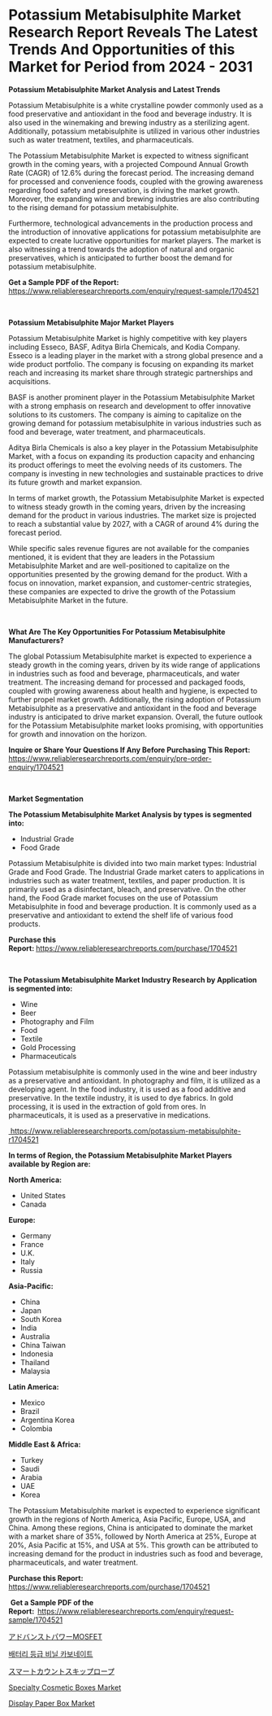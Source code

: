 <p><h1>Potassium Metabisulphite Market Research Report Reveals The Latest Trends And Opportunities of this Market for Period from 2024 - 2031</h1></p><p><strong>Potassium Metabisulphite Market Analysis and Latest Trends</strong></p>
<p><p>Potassium Metabisulphite is a white crystalline powder commonly used as a food preservative and antioxidant in the food and beverage industry. It is also used in the winemaking and brewing industry as a sterilizing agent. Additionally, potassium metabisulphite is utilized in various other industries such as water treatment, textiles, and pharmaceuticals.</p><p>The Potassium Metabisulphite Market is expected to witness significant growth in the coming years, with a projected Compound Annual Growth Rate (CAGR) of 12.6% during the forecast period. The increasing demand for processed and convenience foods, coupled with the growing awareness regarding food safety and preservation, is driving the market growth. Moreover, the expanding wine and brewing industries are also contributing to the rising demand for potassium metabisulphite.</p><p>Furthermore, technological advancements in the production process and the introduction of innovative applications for potassium metabisulphite are expected to create lucrative opportunities for market players. The market is also witnessing a trend towards the adoption of natural and organic preservatives, which is anticipated to further boost the demand for potassium metabisulphite.</p></p>
<p><strong>Get a Sample PDF of the Report:&nbsp;</strong> <a href="https://www.reliableresearchreports.com/enquiry/request-sample/1704521">https://www.reliableresearchreports.com/enquiry/request-sample/1704521</a></p>
<p>&nbsp;</p>
<p><strong>Potassium Metabisulphite Major Market Players</strong></p>
<p><p>Potassium Metabisulphite Market is highly competitive with key players including Esseco, BASF, Aditya Birla Chemicals, and Kodia Company. Esseco is a leading player in the market with a strong global presence and a wide product portfolio. The company is focusing on expanding its market reach and increasing its market share through strategic partnerships and acquisitions.</p><p>BASF is another prominent player in the Potassium Metabisulphite Market with a strong emphasis on research and development to offer innovative solutions to its customers. The company is aiming to capitalize on the growing demand for potassium metabisulphite in various industries such as food and beverage, water treatment, and pharmaceuticals.</p><p>Aditya Birla Chemicals is also a key player in the Potassium Metabisulphite Market, with a focus on expanding its production capacity and enhancing its product offerings to meet the evolving needs of its customers. The company is investing in new technologies and sustainable practices to drive its future growth and market expansion.</p><p>In terms of market growth, the Potassium Metabisulphite Market is expected to witness steady growth in the coming years, driven by the increasing demand for the product in various industries. The market size is projected to reach a substantial value by 2027, with a CAGR of around 4% during the forecast period.</p><p>While specific sales revenue figures are not available for the companies mentioned, it is evident that they are leaders in the Potassium Metabisulphite Market and are well-positioned to capitalize on the opportunities presented by the growing demand for the product. With a focus on innovation, market expansion, and customer-centric strategies, these companies are expected to drive the growth of the Potassium Metabisulphite Market in the future.</p></p>
<p>&nbsp;</p>
<p><strong>What Are The Key Opportunities For Potassium Metabisulphite Manufacturers?</strong></p>
<p><p>The global Potassium Metabisulphite market is expected to experience a steady growth in the coming years, driven by its wide range of applications in industries such as food and beverage, pharmaceuticals, and water treatment. The increasing demand for processed and packaged foods, coupled with growing awareness about health and hygiene, is expected to further propel market growth. Additionally, the rising adoption of Potassium Metabisulphite as a preservative and antioxidant in the food and beverage industry is anticipated to drive market expansion. Overall, the future outlook for the Potassium Metabisulphite market looks promising, with opportunities for growth and innovation on the horizon.</p></p>
<p><strong>Inquire or Share Your Questions If Any Before Purchasing This Report:</strong> <a href="https://www.reliableresearchreports.com/enquiry/pre-order-enquiry/1704521">https://www.reliableresearchreports.com/enquiry/pre-order-enquiry/1704521</a></p>
<p>&nbsp;</p>
<p><strong>Market Segmentation</strong></p>
<p><strong>The Potassium Metabisulphite Market Analysis by types is segmented into:</strong></p>
<p><ul><li>Industrial Grade</li><li>Food Grade</li></ul></p>
<p><p>Potassium Metabisulphite is divided into two main market types: Industrial Grade and Food Grade. The Industrial Grade market caters to applications in industries such as water treatment, textiles, and paper production. It is primarily used as a disinfectant, bleach, and preservative. On the other hand, the Food Grade market focuses on the use of Potassium Metabisulphite in food and beverage production. It is commonly used as a preservative and antioxidant to extend the shelf life of various food products.</p></p>
<p><strong>Purchase this Report:&nbsp;</strong><a href="https://www.reliableresearchreports.com/purchase/1704521">https://www.reliableresearchreports.com/purchase/1704521</a></p>
<p>&nbsp;</p>
<p><strong>The Potassium Metabisulphite Market Industry Research by Application is segmented into:</strong></p>
<p><ul><li>Wine</li><li>Beer</li><li>Photography and Film</li><li>Food</li><li>Textile</li><li>Gold Processing</li><li>Pharmaceuticals</li></ul></p>
<p><p>Potassium metabisulphite is commonly used in the wine and beer industry as a preservative and antioxidant. In photography and film, it is utilized as a developing agent. In the food industry, it is used as a food additive and preservative. In the textile industry, it is used to dye fabrics. In gold processing, it is used in the extraction of gold from ores. In pharmaceuticals, it is used as a preservative in medications.</p></p>
<p><a href="https://www.reliableresearchreports.com/potassium-metabisulphite-r1704521">&nbsp;https://www.reliableresearchreports.com/potassium-metabisulphite-r1704521</a></p>
<p><strong>In terms of Region, the Potassium Metabisulphite Market Players available by Region are:</strong></p>
<p>
    <p> <strong> North America: </strong>
        <ul>
            <li>United States</li>
            <li>Canada</li>
        </ul>
        </p> 
    <p> <strong> Europe: </strong>
        <ul>
            <li>Germany</li>
            <li>France</li>
            <li>U.K.</li>
            <li>Italy</li>
            <li>Russia</li>
        </ul>
        </p> 
    <p> <strong> Asia-Pacific: </strong>
        <ul>
            <li>China</li>
            <li>Japan</li>
            <li>South Korea</li>
            <li>India</li>
            <li>Australia</li>
            <li>China Taiwan</li>
            <li>Indonesia</li>
            <li>Thailand</li>
            <li>Malaysia</li>
        </ul>
        </p> 
    <p> <strong> Latin America: </strong>
        <ul>
            <li>Mexico</li>
            <li>Brazil</li>
            <li>Argentina Korea</li>
            <li>Colombia</li>
        </ul>
        </p> 
    <p> <strong> Middle East & Africa: </strong>
        <ul>
            <li>Turkey</li>
            <li>Saudi</li>
            <li>Arabia</li>
            <li>UAE</li>
            <li>Korea</li>
        </ul>
    </p>
    </p>
<p><p>The Potassium Metabisulphite market is expected to experience significant growth in the regions of North America, Asia Pacific, Europe, USA, and China. Among these regions, China is anticipated to dominate the market with a market share of 35%, followed by North America at 25%, Europe at 20%, Asia Pacific at 15%, and USA at 5%. This growth can be attributed to increasing demand for the product in industries such as food and beverage, pharmaceuticals, and water treatment.</p></p>
<p><strong>Purchase this Report: </strong><a href="https://www.reliableresearchreports.com/purchase/1704521">https://www.reliableresearchreports.com/purchase/1704521</a></p>
<p>&nbsp;<strong>Get a Sample PDF of the Report:&nbsp;&nbsp;</strong><a href="https://www.reliableresearchreports.com/enquiry/request-sample/1704521">https://www.reliableresearchreports.com/enquiry/request-sample/1704521</a></p>
<p><strong></strong></p>
<p><p><a href="https://github.com/SantosDicki04/Market-Research-Report-List-2/blob/main/2721584124092.md">アドバンストパワーMOSFET</a></p><p><a href="https://github.com/BrettWeberrt8767765/Market-Research-Report-List-2/blob/main/7842347109536.md">배터리 등급 비닐 카보네이트</a></p><p><a href="https://medium.com/@harmonybogan1944/%E3%82%B9%E3%83%9E%E3%83%BC%E3%83%88%E3%82%AB%E3%82%A6%E3%83%B3%E3%83%86%E3%82%A3%E3%83%B3%E3%82%B0%E3%82%B8%E3%83%A3%E3%83%B3%E3%83%97%E3%83%AD%E3%83%BC%E3%83%97%E3%83%9E%E3%83%BC%E3%82%B1%E3%83%83%E3%83%88-%E6%88%90%E5%8A%9F%E3%81%99%E3%82%8B%E3%83%93%E3%82%B8%E3%83%8D%E3%82%B9%E6%88%A6%E7%95%A5%E3%81%AE%E9%8D%B52031%E5%B9%B4%E3%81%BE%E3%81%A7%E3%81%AE%E4%BA%88%E6%B8%AC-251f82c1b800">スマートカウントスキップロープ</a></p><p><a href="https://github.com/dx0328/Market-Research-Report-List-3/blob/main/specialty-cosmetic-boxes-market.md">Specialty Cosmetic Boxes Market</a></p><p><a href="https://github.com/Glendatilghmankmgz0rbhwpy/Market-Research-Report-List-2/blob/main/display-paper-box-market.md">Display Paper Box Market</a></p></p>